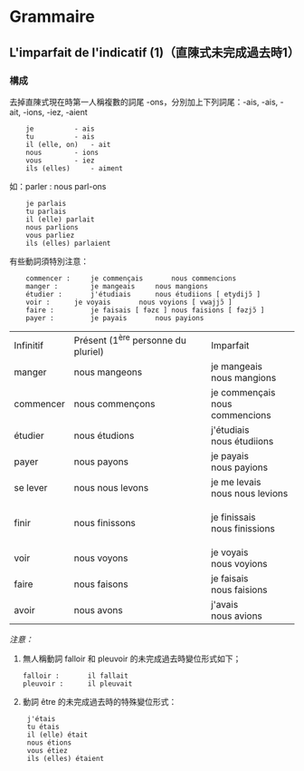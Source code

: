 # Grammaire
## L'imparfait de l'indicatif (1)（直陳式未完成過去時1）
### 構成
去掉直陳式現在時第一人稱複數的詞尾 -ons，分別加上下列詞尾：-ais, -ais, -ait, -ions, -iez, -aient

        je			- ais
        tu			- ais
        il (elle, on)	- ait
        nous		- ions
        vous		- iez
        ils (elles)		- aiment

如：parler : nous parl-ons

        je parlais
        tu parlais
        il (elle) parlait
        nous parlions
        vous parliez
        ils (elles) parlaient

有些動詞須特別注意：

        commencer : 	je commençais		nous commencions
        manger : 		je mangeais		nous mangions
        étudier : 		j'étudiais		nous étudiions [ etydijɔ̃ ]
        voir : 		je voyais		nous voyions [ vwajjɔ̃ ]
        faire : 		je faisais [ fəzɛ ]	nous faisions [ fəzjɔ̃ ]
        payer : 		je payais		nous payions

<table>
    <tbody>
        <tr>
            <td>Infinitif</td>
            <td>Présent (1<sup>ère</sup> personne du pluriel)</td>
            <td>Imparfait</td>
        </tr>
        <tr>
            <td>manger</td>
            <td>nous mangeons</td>
            <td>
                je mangeais
                <br />
                nous mangions
            </td>
        </tr>
        <tr>
            <td>commencer</td>
            <td>nous commençons</td>
            <td>
                je commençais
                <br />
                nous commencions
            </td>
        </tr>
        <tr>
            <td>étudier</td>
            <td>nous étudions</td>
            <td>
                j'étudiais
                <br />
                nous étudiions
            </td>
        </tr>
        <tr>
            <td>payer</td>
            <td>nous payons</td>
            <td>
                je payais
                <br />
                nous payions
            </td>
        </tr>
        <tr>
            <td>se lever</td>
            <td>nous nous levons</td>
            <td>
                je me levais
                <br />
                nous nous levions
            </td>
        </tr>
        <tr height="16px"></tr>
        <tr>
            <td>finir</td>
            <td>nous finissons</td>
            <td>
                je finissais
                <br />
                nous finissions
            </td>
        </tr>
        <tr height="16px"></tr>
        <tr>
            <td>voir</td>
            <td>nous voyons</td>
            <td>
                je voyais
                <br />
                nous voyions
            </td>
        </tr>
        <tr>
            <td>faire</td>
            <td>nous faisons</td>
            <td>
                je faisais
                <br />
                nous faisions
            </td>
        </tr>
        <tr>
            <td>avoir</td>
            <td>nous avons</td>
            <td>
                j'avais
                <br />
                nous avions
            </td>
        </tr>
    </tbody>
</table>

*注意：*
1.  無人稱動詞 falloir 和 pleuvoir 的未完成過去時變位形式如下；

        falloir : 		il fallait
        pleuvoir : 		il pleuvait

2. 動詞 être 的未完成過去時的特殊變位形式：

        j'étais
        tu étais
        il (elle) était
        nous étions
        vous étiez
        ils (elles) étaient